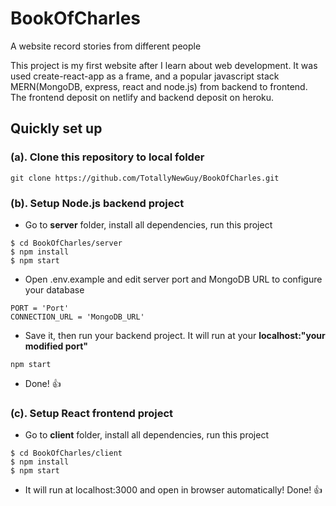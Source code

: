 # BookOfCharles
A website record stories from different people

This project is my first website after I learn about web development. It was used create-react-app as a frame, and a popular javascript stack MERN(MongoDB, express, react and node.js) from backend to frontend. The frontend deposit on netlify and backend deposit on heroku.

## Quickly set up
### (a). Clone this repository to local folder
```
git clone https://github.com/TotallyNewGuy/BookOfCharles.git
```

### (b). Setup Node.js backend project
- Go to **server** folder, install all dependencies, run this project
```
$ cd BookOfCharles/server
$ npm install
$ npm start
```
- Open .env.example and edit server port and MongoDB URL to configure your database
```
PORT = 'Port'
CONNECTION_URL = 'MongoDB_URL'
```
- Save it, then run your backend project. It will run at your **localhost:"your modified port"**
```
npm start
```
- Done! 👍

### (c). Setup React frontend project
- Go to **client** folder, install all dependencies, run this project
```
$ cd BookOfCharles/client
$ npm install
$ npm start
```
- It will run at localhost:3000 and open in browser automatically! Done! 👍
